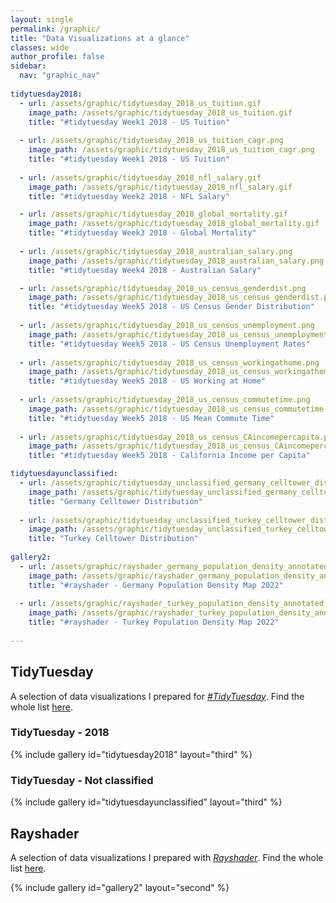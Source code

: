 ```yaml
---
layout: single
permalink: /graphic/
title: "Data Visualizations at a glance"
classes: wide
author_profile: false
sidebar:
  nav: "graphic_nav"
  
tidytuesday2018:
  - url: /assets/graphic/tidytuesday_2018_us_tuition.gif
    image_path: /assets/graphic/tidytuesday_2018_us_tuition.gif
    title: "#tidytuesday Week1 2018 - US Tuition"
    
  - url: /assets/graphic/tidytuesday_2018_us_tuition_cagr.png
    image_path: /assets/graphic/tidytuesday_2018_us_tuition_cagr.png
    title: "#tidytuesday Week1 2018 - US Tuition"    
    
  - url: /assets/graphic/tidytuesday_2018_nfl_salary.gif
    image_path: /assets/graphic/tidytuesday_2018_nfl_salary.gif
    title: "#tidytuesday Week2 2018 - NFL Salary"

  - url: /assets/graphic/tidytuesday_2018_global_mortality.gif
    image_path: /assets/graphic/tidytuesday_2018_global_mortality.gif
    title: "#tidytuesday Week3 2018 - Global Mortality"
    
  - url: /assets/graphic/tidytuesday_2018_australian_salary.png
    image_path: /assets/graphic/tidytuesday_2018_australian_salary.png
    title: "#tidytuesday Week4 2018 - Australian Salary"

  - url: /assets/graphic/tidytuesday_2018_us_census_genderdist.png
    image_path: /assets/graphic/tidytuesday_2018_us_census_genderdist.png
    title: "#tidytuesday Week5 2018 - US Census Gender Distribution"   
    
  - url: /assets/graphic/tidytuesday_2018_us_census_unemployment.png
    image_path: /assets/graphic/tidytuesday_2018_us_census_unemployment.png
    title: "#tidytuesday Week5 2018 - US Census Unemployment Rates"  
    
  - url: /assets/graphic/tidytuesday_2018_us_census_workingathome.png
    image_path: /assets/graphic/tidytuesday_2018_us_census_workingathome.png
    title: "#tidytuesday Week5 2018 - US Working at Home"  
    
  - url: /assets/graphic/tidytuesday_2018_us_census_commutetime.png
    image_path: /assets/graphic/tidytuesday_2018_us_census_commutetime.png
    title: "#tidytuesday Week5 2018 - US Mean Commute Time"  
    
  - url: /assets/graphic/tidytuesday_2018_us_census_CAincomepercapita.png
    image_path: /assets/graphic/tidytuesday_2018_us_census_CAincomepercapita.png
    title: "#tidytuesday Week5 2018 - California Income per Capita"  

tidytuesdayunclassified:
  - url: /assets/graphic/tidytuesday_unclassified_germany_celltower_distribution.png
    image_path: /assets/graphic/tidytuesday_unclassified_germany_celltower_distribution.png
    title: "Germany Celltower Distribution" 
    
  - url: /assets/graphic/tidytuesday_unclassified_turkey_celltower_distribution.png
    image_path: /assets/graphic/tidytuesday_unclassified_turkey_celltower_distribution.png
    title: "Turkey Celltower Distribution" 
    
gallery2:
  - url: /assets/graphic/rayshader_germany_population_density_annotated.png
    image_path: /assets/graphic/rayshader_germany_population_density_annotated.png
    title: "#rayshader - Germany Population Density Map 2022"   
  
  - url: /assets/graphic/rayshader_turkey_population_density_annotated.png
    image_path: /assets/graphic/rayshader_turkey_population_density_annotated.png
    title: "#rayshader - Turkey Population Density Map 2022" 
    
---
```


## TidyTuesday
A selection of data visualizations I prepared for <a href="https://github.com/rfordatascience/tidytuesday" target="_blank"><i>#TidyTuesday</i></a>. Find the whole list <a href="https://github.com/canaytore/tidytuesday" target="_blank">here</a>.

### TidyTuesday - 2018

{% include gallery id="tidytuesday2018" layout="third" %}

### TidyTuesday - Not classified

{% include gallery id="tidytuesdayunclassified" layout="third" %}


## Rayshader
A selection of data visualizations I prepared with <a href="https://github.com/tylermorganwall/rayshader" target="_blank"><i>Rayshader</i></a>. Find the whole list <a href="https://github.com/canaytore/rayshader-portraits" target="_blank">here</a>.

{% include gallery id="gallery2" layout="second" %}


